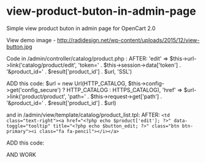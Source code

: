# view-product-buton-in-admin-page
Simple view product buton in admin page for OpenCart 2.0

View demo image - http://radidesign.net/wp-content/uploads/2015/12/view-button.jpg

Code in /admin/controller/catalog/product.php :
AFTER: 
'edit'       => $this->url->link('catalog/product/edit', 'token=' . $this->session->data['token'] . '&product_id=' . $result['product_id'] . $url, 'SSL')

ADD this code: 
$url = new Url(HTTP_CATALOG, $this->config->get('config_secure') ? HTTP_CATALOG : HTTPS_CATALOG),
'href'        => $url->link('product/product', 'path=' . $this->request->get['path'] . '&product_id=' . $result['product_id'] . $url)

and in /admin/view/template/catalog/product_list.tpl:
AFTER:
```<td class="text-right"><a href="<?php echo $product['edit']; ?>" data-toggle="tooltip" title="<?php echo $button_edit; ?>" class="btn btn-primary"><i class="fa fa-pencil"></i></a>```

ADD this code:

<a href="<?php echo $product['href']; ?>" data-toggle="tooltip" title="View product" class="btn btn-primary" target="_blank" ><i class="fa fa-eye"></i></a>

AND WORK
